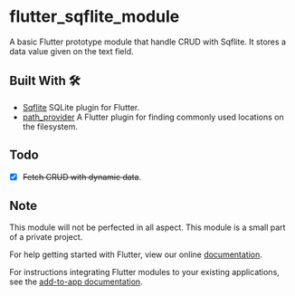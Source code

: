 # flutter_sqflite_module

A basic Flutter prototype module that handle CRUD with Sqflite. It stores a data value given on the text field.

## Built With 🛠
* [Sqflite](https://pub.dev/packages/sqflite) SQLite plugin for Flutter. 
* [path_provider](https://pub.dev/packages/shared_preferences) A Flutter plugin for finding commonly used locations on the filesystem.

## Todo
- [x] ~~Fetch CRUD with dynamic data~~.

## Note
This module will not be perfected in all aspect. This module is a small part of a private project.


For help getting started with Flutter, view our online
[documentation](https://flutter.dev/).

For instructions integrating Flutter modules to your existing applications,
see the [add-to-app documentation](https://flutter.dev/docs/development/add-to-app).
